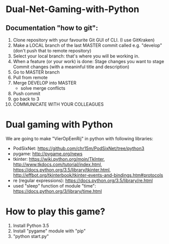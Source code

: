 # Dual-Net-Gaming-with-Python
## Documentation "how to git":
1.  Clone repository with your favourite Git GUI of CLI. (I use GitKraken)
2.  Make a LOCAL branch of the last MASTER commit called e.g. "develop" (don't push that to remote repository)
3.  Select your local branch: that's where you will be working in.
4.  When a feature (or your work) is done:
Stage changes you want to stage
Commit changes (with a meaninful title and description)
5.  Go to MASTER branch
6.  Pull from remote
7.  Merge DEVELOP into MASTER
    *   solve merge conflicts
8.  Push commit
9.  go back to 3
10. COMMUNICATE WITH YOUR COLLEAGUES

# Dual gaming with Python
We are going to make "VierOpEenRij" in python with following libraries:
*   PodSixNet: https://github.com/chr15m/PodSixNet/tree/python3
*   pygame: http://pygame.org/news
*   tkinter: https://wiki.python.org/moin/TkInter, http://www.tkdocs.com/tutorial/index.html, https://docs.python.org/3.5/library/tkinter.html, http://effbot.org/tkinterbook/tkinter-events-and-bindings.htm#protocols
*   re (regular expressions): https://docs.python.org/3.5/library/re.html
*   used "sleep" function of module "time": https://docs.python.org/3/library/time.html

# How to play this game?
1.  Install Python 3.5
2.  Install "pygame" module with "pip"
3.  "python start.py"
